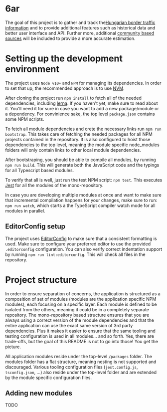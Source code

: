 # 6ar
The goal of this project is to gather and track the[Hungarian border traffic information](http://www.police.hu/hu/hirek-es-informaciok/hatarinfo) and to provide additional features such as historical data and better user interface and API.
Further more, additional [community based sources](https://www.facebook.com/groups/Hatarfigyelok/) will be included to provide a more accurate estimation.


# Setting up the development environment
The project uses `Node v10+` and `NPM` for managing its dependencies. In order to set that up, the recommended approach is to use [NVM](https://github.com/creationix/nvm).

After cloning the project run `npm install` to fetch all of the needed dependencies, including [lerna](https://github.com/lerna/lerna). If you haven't yet, make sure to read about it. You'll need it for sure in case you want to add a new package/module or a dependency. For convinience sake, the top level `package.json` contains some NPM scripts.

To fetch all module dependencies and crete the necessary links run `npm run bootstrap`. This takes care of fetching the needed packages for all NPM projects contained in the repository. It is also configured to hoist those dependencies to the top level, meaning the module specific node_modules folders will only contain links to other local module dependencies.

After bootstraping, you should be able to compile all modules, by running `npm run build`. This will generate both the JavaScript code and the typings for all Typescript based modules.

To verify that all is well, just run the test NPM script: `npm test`. This executes [Jest](https://jestjs.io/) for all the modules of the mono-repository.

In case you are developing multiple modules at once and want to make sure that incremental compilation happens for your changes, make sure to run: `npm run watch`, which starts a the TypeScript compiler watch mode for all modules in parallel.

## EditorConfig setup
The project uses [EditorConfig](https://editorconfig.org/) to make sure that a consistent formatting is used. Make sure to configure your preferred editor to use the provided `.editorconfig` configuration. You can also verify correct indentation support by running `npm run lint:editorconfig`. This will check all files in the repository.

# Project structure

In order to ensure separation of concerns, the application is structured as a composition of set of modules (modules are the application specific NPM modules), each focusing on a specific layer.
Each module is defined to be isolated from the others, meaning it could be in a completely separate repository. The mono-repository based structure ensures that you are always using a correct version of the module dependencies
and that the entire application can use the exact same version of 3rd party dependencies. Plus it makes it easier to ensure that the same tooling and testing configuration is used in all modules... and so forth. Yes, there are trade-offs, but the goal of this README is not to go into those! You get the picture.

All application modules reside under the top-level `/packages` folder. The modules folder has a flat structure, meaning nesting is not supported and discouraged.
Various tooling configuration files (`jest.config.js`, `tsconfig.json`, ...) also reside under the top-level folder and are extended by the module specific configuration files.

## Adding new modules
TODO
